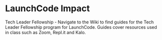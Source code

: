 LaunchCode Impact
======
Tech Leader Fellowship - 
Navigate to the Wiki to find guides for the Tech Leader Fellowship program for LaunchCode. Guides cover resources used in class such as Zoom, Repl.it and Kalo.
